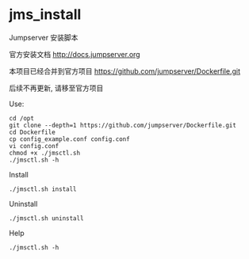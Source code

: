 # jms_install
Jumpserver 安装脚本

官方安装文档 http://docs.jumpserver.org

本项目已经合并到官方项目 https://github.com/jumpserver/Dockerfile.git

后续不再更新, 请移至官方项目

Use:

```
cd /opt
git clone --depth=1 https://github.com/jumpserver/Dockerfile.git
cd Dockerfile
cp config_example.conf config.conf
vi config.conf
chmod +x ./jmsctl.sh
./jmsctl.sh -h
```
Install
```
./jmsctl.sh install
```
Uninstall
```
./jmsctl.sh uninstall
```
Help
```
./jmsctl.sh -h
```
